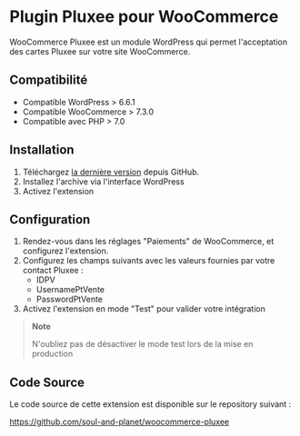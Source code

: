# Plugin Pluxee pour WooCommerce

WooCommerce Pluxee est un module WordPress qui permet l'acceptation des cartes Pluxee sur votre site WooCommerce.

## Compatibilité

- Compatible WordPress > 6.6.1
- Compatible WooCommerce > 7.3.0
- Compatible avec PHP > 7.0

## Installation

1. Téléchargez [la dernière version](https://github.com/soul-and-planet/woocommerce-pluxee/archive/refs/heads/main.zip) depuis GitHub.
2. Installez l'archive via l'interface WordPress
3. Activez l'extension

## Configuration

1. Rendez-vous dans les réglages "Paiements" de WooCommerce, et configurez l'extension.
2. Configurez les champs suivants avec les valeurs fournies par votre contact Pluxee :
    * IDPV
    * UsernamePtVente
    * PasswordPtVente
3. Activez l'extension en mode "Test" pour valider votre intégration

> **Note**
> 
> N'oubliez pas de désactiver le mode test lors de la mise en production


## Code Source

Le code source de cette extension est disponible sur le repository suivant :

https://github.com/soul-and-planet/woocommerce-pluxee
